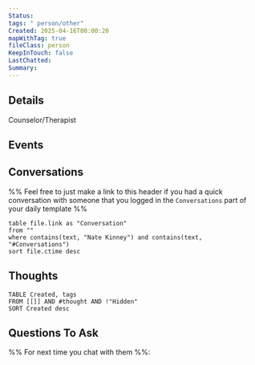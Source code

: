 ```yaml
---
Status: 
tags: " person/other"
Created: 2025-04-16T00:00:20
mapWithTag: true
fileClass: person
KeepInTouch: false
LastChatted:
Summary: 
---
```

## Details
Counselor/Therapist
## Events
## Conversations
%% Feel free to just make a link to this header if you had a quick conversation with someone that you logged in the `Conversations` part of your daily template %%
```dataview
table file.link as "Conversation"
from ""
where contains(text, "Nate Kinney") and contains(text, "#Conversations")
sort file.ctime desc
```
## Thoughts
```dataview
TABLE Created, tags
FROM [[]] AND #thought AND !"Hidden"
SORT Created desc
```
## Questions To Ask
%% For next time you chat with them %%: